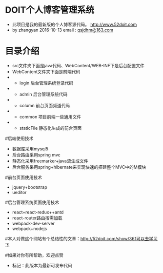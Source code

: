 # DOIT个人博客管理系统
* 此项目是我的最新版的个人博客源代码。 http://www.52doit.com
* by zhangyan 2016-10-13            email : qsjdhm@163.com

# 目录介绍
* src文件夹下面是java代码、WebContent/WEB-INF下是后台配置文件
* WebContent文件夹下面是前端代码
* - login      后台管理系统登录代码
* - admin      后台管理系统代码
* - column     前台页面频道代码
* - common     项目前端一些通用文件
* - staticFile 静态化生成的前台页面

#后端使用技术
* 数据库采用mysql5
* 后台路由采用spring mvc
* 静态化采用freemarker+java流生成文件
* 后台服务采用spring+hibernate来实现快速的搭建整个MVC中的M模块

#前台页面使用技术
* jquery+bootstrap
* ueditor

#后台管理系统页面使用技术
* react+react-redux++antd
* react-router路由按需加载
* webpack-dev-server
* webpack+nodejs

#本人对做这个网站有个总结性的文章：http://52doit.com/show/361可以去学习下

#如果对你有所帮助，欢迎点赞

* 标记：此版本为最新可发布代码
